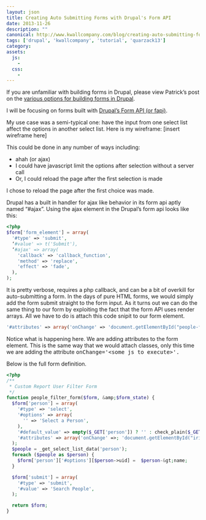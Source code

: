 ```yaml
---
layout: json
title: Creating Auto Submitting Forms with Drupal's Form API
date: 2013-11-26
description: ""
canonical: http://www.kwallcompany.com/blog/creating-auto-submitting-forms-drupals-form-api
tags: ['drupal', 'kwallcompany', 'tutorial', 'quarzack13']
category:
assets:
  js:
    -
  css:
    -
---
```


If you are unfamiliar with building forms in Drupal, please view Patrick’s post on the <a href="http://www.kwallcompany.com/blog/details-formation-forms">various options for building forms in Drupal</a>.

I will be focusing on forms built with <a href="https://api.drupal.org/api/drupal/developer%21topics%21forms_api_reference.html/7" target="_blank">Drupal’s Form API (or fapi)</a>.

My use case was a semi-typical one: have the input from one select list affect the options in another select list. Here is my wireframe: [insert wireframe here]

This could be done in any number of ways including:

- ahah (or ajax)
- I could have javascript limit the options after selection without a server call
- Or, I could reload the page after the first selection is made

I chose to reload the page after the first choice was made.

Drupal has a built in handler for ajax like behavior in its form api aptly named “#ajax”. Using the ajax element in the Drupal’s form api looks like this:

```php
<?php
$form['form_element'] = array(
  '#type' => 'submit',
  ‘#value' => t('Submit'),
  ‘#ajax' => array(
    'callback' => 'callback_function',
    'method' => 'replace',
    'effect' => 'fade',
  ),
);
```

It is pretty verbose, requires a php callback, and can be a bit of overkill for auto-submitting a form. In the days of pure HTML forms, we would simply add the form submit straight to the form input. As it turns out we can do the same thing to our form by exploiting the fact that the form API uses render arrays. All we have to do is attach this code snipit to our form element.

```php
'#attributes' => array('onChange' => 'document.getElementById("people-filter-form").submit();')
```

Notice what is happening here. We are adding attributes to the form element. This is the same way that we would attach classes, only this time we are adding the attribute <tt>onChange='&lt;some js to execute&gt;'.</tt>

Below is the full form definition.

```php
<?php
/**
 * Custom Report User Filter Form
 */
function people_filter_form($form, &amp;$form_state) {
  $form['person'] = array(
    '#type' => 'select',
    '#options' => array(
      '' => 'Select a Person',
    ),
    '#default_value' => empty($_GET['person']) ? '' : check_plain($_GET['person']),
    '#attributes' => array('onChange' =>; 'document.getElementById("iris-app-people-filter-form").submit();'),
  );
  $people = _get_select_list_data('person');
  foreach ($people as $person) {
    $form['person']['#options'][$person->uid] =  $person-&gt;name;
  }

  $form['submit'] = array(
    '#type' => 'submit',
    '#value' => 'Search People',
  );

  return $form;
}
```
